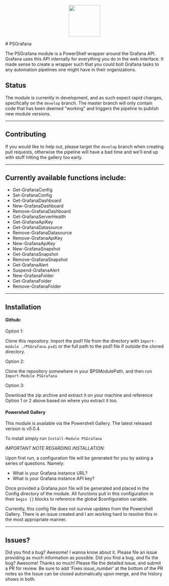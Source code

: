 <p align="center"><img src="https://github.com/steviecoaster/PSGrafana/wiki/Assets/PSGrafana.png" width=100></p>
# PSGrafana

The PSGrafana module is a PowerShell wrapper around the Grafana API. Grafana uses this API internally for everything you do in the web interface. It made sense to create a wrapper such that you could bolt Grafana tasks to any automation pipelines one might have in their organizations.

## Status

The module is currently in development, and as such expect rapid changes, specifically on the `develop` branch. The master branch will only contain code that has been deemed "working" and triggers the pipeline to publish new module versions.

---

## Contributing

If you would like to help out, please target the `develop` branch when creating pull requests, otherwise the pipeline will have a bad time and we'll end up with stuff hitting the gallery too early.

---

## Currently available functions include:

- Get-GrafanaConfig
- Set-GrafanaConfig
- Get-GrafanaDashboard
- New-GrafanaDashboard
- Remove-GrafanaDashboard
- Get-GrafanaServerHealth
- Get-GrafanaApiKey
- Get-GrafanaDatasource
- Remove-GrafanaDatasource
- Remove-GrafanaApiKey
- New-GrafanaApiKey
- New-GrafanaSnapshot
- Get-GrafanaSnapshot
- Remove-GrafanaSnapshot
- Get-GrafanaAlert
- Suspend-GrafanaAlert
- New-GrafanaFolder
- Get-GrafanaFolder
- Remove-GrafanaFolder

---

## Installation

#### Github:

Option 1:

Clone this repository. Import the psd1 file from the directory with `Import-module ./PSGrafana.psd1` or the full path to the psd1 file if outside the cloned directory.

Option 2:

Clone the repository somewhere in your $PSModulePath, and then run `Import-Module PSGrafana`

Option 3: 

Download the zip archive and extract it on your machine and reference Option 1 or 2 above based on where you extract it too.

#### Powershell Gallery

This module is available via the Powershell Gallery. The latest released version is v0.0.4. 

To install simply run `Install-Module PSGrafana`

_IMPORTANT NOTE REGARDING INSTALLATION:_

Upon first run, a configuration file will be generated for you by asking a series of questions. Namely:

- What is your Grafana instance URL?
- What is your Grafana instance API key?

Once provided a Grafana.json file will be generated and placed in the Config directory of the module. All functions pull in this configuration in their `begin {}` blocks to reference the global $configuration variable.

Currently, this config file does not survive updates from the Powershell Gallery. There is an issue created and I am working hard to resolve this in the most appropriate manner.

---

## Issues?

Did you find a bug? Awesome! I wanna know about it. Please file an issue providing as much information as possible.
Did you find a bug, _and_ fix the bug? Awesome! Thanks so much! Please file the detailed issue, and submit a PR for review. Be sure to add 'Fixes _issue\_number_' at the bottom of the PR notes so the Issue can be closed automatically upon merge, and the history shows in both.
